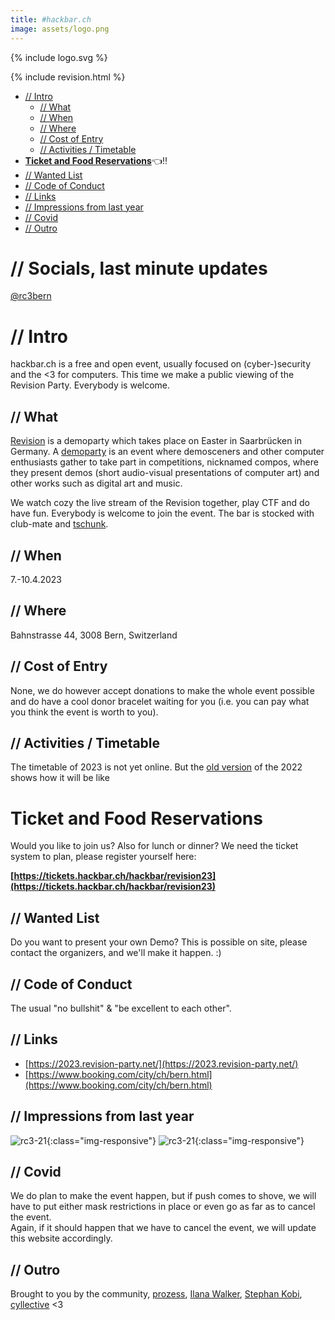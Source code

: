 ```yaml
---
title: #hackbar.ch
image: assets/logo.png
---
```


{% include logo.svg %}

{% include revision.html %}

- [// Intro](#-intro)
  * [// What](#-what)
  * [// When](#-when)
  * [// Where](#-where)
  * [// Cost of Entry](#-cost-of-entry)
  * [// Activities / Timetable](#-activities---timetable)
- **[Ticket and Food Reservations](#ticket-and-food-reservations)**👈‼️
- [// Wanted List](#-wanted-list)
- [// Code of Conduct](#-code-of-conduct)
- [// Links](#-links)
- [// Impressions from last year](#-impressions-from-last-year)
- [// Covid](#-covid)
- [// Outro](#-outro)

# // Socials, last minute updates
[@rc3bern](https://twitter.com/rc3bern)

# // Intro
hackbar.ch is a free and open event, usually focused on (cyber-)security and the <3 for computers.
This time we make a public viewing of the Revision Party.
Everybody is welcome.

## // What
[Revision](https://en.wikipedia.org/wiki/Revision_(demoparty)) is a demoparty which takes place on Easter in Saarbrücken in Germany. A [demoparty](https://en.wikipedia.org/wiki/Demoscene#Parties) is an event where demosceners and other computer enthusiasts gather to take part in competitions, nicknamed compos, where they present demos (short audio-visual presentations of computer art) and other works such as digital art and music.

We watch cozy the live stream of the Revision together, play CTF and do have fun. Everybody is welcome to join the event. The bar is stocked with club-mate and [tschunk](https://en.wikipedia.org/wiki/Tschunk). 

## // When
7.-10.4.2023

## // Where
Bahnstrasse 44, 3008 Bern, Switzerland

## // Cost of Entry
None, we do however accept donations to make the whole event possible and do have a cool donor bracelet waiting for you (i.e. you can pay what you think the event is worth to you).

## // Activities / Timetable

The timetable of 2023 is not yet online. But the [old version](https://2022.revision-party.net/events/timetable/) of the 2022 shows how it will be like

# Ticket and Food Reservations 
Would you like to join us? Also for lunch or dinner? We need the ticket system to plan, please register yourself here:



**[https://tickets.hackbar.ch/hackbar/revision23](https://tickets.hackbar.ch/hackbar/revision23)**



## // Wanted List
Do you want to present your own Demo?
This is possible on site, please contact the organizers, and we'll make it happen. :)

## // Code of Conduct
The usual "no bullshit" & "be excellent to each other".

## // Links
* [https://2023.revision-party.net/](https://2023.revision-party.net/)
* [https://www.booking.com/city/ch/bern.html](https://www.booking.com/city/ch/bern.html)

## // Impressions from last year
![rc3-21](/rc3-21.jpeg){:class="img-responsive"}
![rc3-21](/rc3-2-21.jpeg){:class="img-responsive"}

## // Covid
We do plan to make the event happen, but if push comes to shove, we will have to put either mask restrictions in place or even go as far as to cancel the event.  
Again, if it should happen that we have to cancel the event, we will update this website accordingly.

## // Outro
Brought to you by the community, [prozess](https://prozess.be), [Ilana Walker](https://ilanas-spektakel.ch), [Stephan Kobi](https://stephankobi.ch), [cyllective](https://cyllective.com/) <3
